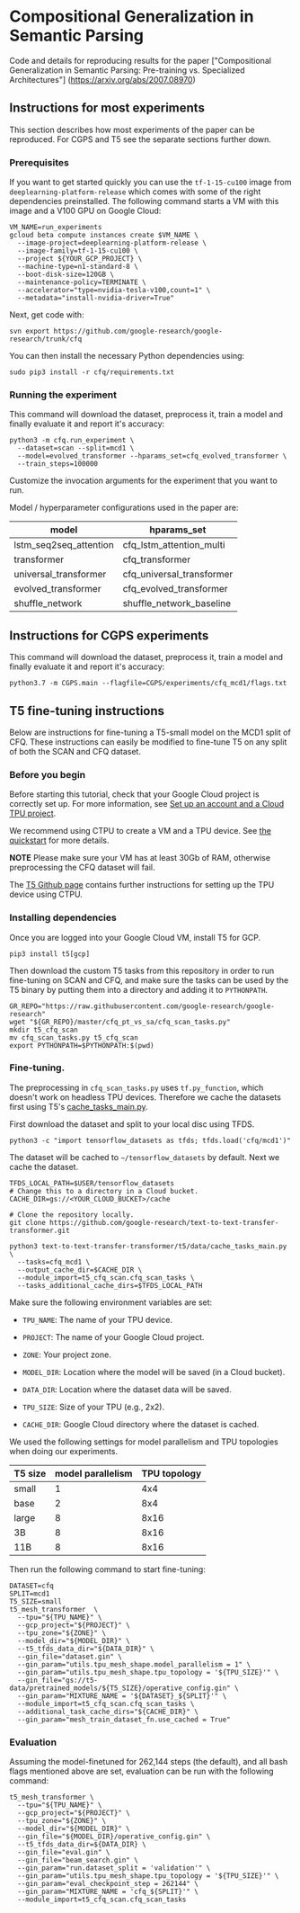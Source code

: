 # Compositional Generalization in Semantic Parsing

Code and details for reproducing results for the paper ["Compositional
Generalization in Semantic Parsing: Pre-training vs. Specialized Architectures"]
(https://arxiv.org/abs/2007.08970)

## Instructions for most experiments

This section describes how most experiments of the paper can be reproduced. For
CGPS and T5 see the separate sections further down.

### Prerequisites

If you want to get started quickly you can use the
`tf-1-15-cu100` image from `deeplearning-platform-release` which comes with some of the right dependencies preinstalled. The following command starts a VM with this image and a V100 GPU on Google Cloud:

```
VM_NAME=run_experiments
gcloud beta compute instances create $VM_NAME \
  --image-project=deeplearning-platform-release \
  --image-family=tf-1-15-cu100 \
  --project ${YOUR_GCP_PROJECT} \
  --machine-type=n1-standard-8 \
  --boot-disk-size=120GB \
  --maintenance-policy=TERMINATE \
  --accelerator="type=nvidia-tesla-v100,count=1" \
  --metadata="install-nvidia-driver=True"
```

Next, get code with:

```
svn export https://github.com/google-research/google-research/trunk/cfq
```

You can then install the necessary Python dependencies using:

```
sudo pip3 install -r cfq/requirements.txt
```

### Running the experiment

This command will download the dataset, preprocess it, train a model and finally evaluate it and report it's accuracy:

```
python3 -m cfq.run_experiment \
  --dataset=scan --split=mcd1 \
  --model=evolved_transformer --hparams_set=cfq_evolved_transformer \
  --train_steps=100000
```

Customize the invocation arguments for the experiment that you want to run.

Model / hyperparameter configurations used in the paper are:

| model                  | hparams_set               |
|------------------------|---------------------------|
| lstm_seq2seq_attention | cfq_lstm_attention_multi  |
| transformer            | cfq_transformer           |
| universal_transformer  | cfq_universal_transformer |
| evolved_transformer    | cfq_evolved_transformer   |
| shuffle_network        | shuffle_network_baseline  |

## Instructions for CGPS experiments

This command will download the dataset, preprocess it, train a model and finally evaluate it and report it's accuracy:

```
python3.7 -m CGPS.main --flagfile=CGPS/experiments/cfq_mcd1/flags.txt
```

## T5 fine-tuning instructions

Below are instructions for fine-tuning a T5-small model on the MCD1 split of
CFQ. These instructions can easily be modified to fine-tune T5 on any split of
both the SCAN and CFQ dataset.

### Before you begin

Before starting this tutorial, check that your Google Cloud project is correctly
set up. For more information, see [Set up an account and a Cloud TPU project](https://cloud.google.com/tpu/docs/setup-gcp-account).

We recommend using CTPU to create a VM and a TPU device. See [the quickstart](https://cloud.google.com/tpu/docs/quickstart) for more details.

**NOTE** Please make sure your VM has at least 30Gb of RAM, otherwise
preprocessing the CFQ dataset will fail.

The [T5 Github page](https://github.com/google-research/text-to-text-transfer-transformer) contains further instructions for setting up the TPU device using CTPU.

### Installing dependencies

Once you are logged into your Google Cloud VM, install T5 for GCP.

```
pip3 install t5[gcp]
```

Then download the custom T5 tasks from this repository in order to run
fine-tuning on SCAN and CFQ, and make sure the tasks can be used by the T5 binary by
putting them into a directory and adding it to `PYTHONPATH`.

```
GR_REPO="https://raw.githubusercontent.com/google-research/google-research"
wget "${GR_REPO}/master/cfq_pt_vs_sa/cfq_scan_tasks.py"
mkdir t5_cfq_scan
mv cfq_scan_tasks.py t5_cfq_scan
export PYTHONPATH=$PYTHONPATH:$(pwd)
```

### Fine-tuning.

The preprocessing in `cfq_scan_tasks.py` uses `tf.py_function`, which doesn't
work on headless TPU devices. Therefore we cache the datasets first using T5's [cache_tasks_main.py](https://github.com/google-research/text-to-text-transfer-transformer/blob/master/t5/data/cache_tasks_main.py).

First download the dataset and split to your local disc using TFDS.

```
python3 -c "import tensorflow_datasets as tfds; tfds.load('cfq/mcd1')"
```

The dataset will be cached to `~/tensorflow_datasets` by default. Next we
cache the dataset.

```
TFDS_LOCAL_PATH=$USER/tensorflow_datasets
# Change this to a directory in a Cloud bucket.
CACHE_DIR=gs://<YOUR_CLOUD_BUCKET>/cache

# Clone the repository locally.
git clone https://github.com/google-research/text-to-text-transfer-transformer.git

python3 text-to-text-transfer-transformer/t5/data/cache_tasks_main.py \
  --tasks=cfq_mcd1 \
  --output_cache_dir=$CACHE_DIR \
  --module_import=t5_cfq_scan.cfq_scan_tasks \
  --tasks_additional_cache_dirs=$TFDS_LOCAL_PATH
```

Make sure the following environment variables are set:

*   `TPU_NAME`: The name of your TPU device.

*   `PROJECT`: The name of your Google Cloud project.

*   `ZONE`: Your project zone.

*   `MODEL_DIR`: Location where the model will be saved (in a Cloud bucket).

*   `DATA_DIR`: Location where the dataset data will be saved.

*   `TPU_SIZE`: Size of your TPU (e.g., 2x2).

*   `CACHE_DIR`: Google Cloud directory where the dataset is cached.

We used the following settings for model parallelism and TPU topologies when
doing our experiments.

| T5 size | model parallelism | TPU topology |
|---------|-------------------|--------------|
| small   | 1                 | 4x4          |
| base    | 2                 | 8x4          |
| large   | 8                 | 8x16         |
| 3B      | 8                 | 8x16         |
| 11B     | 8                 | 8x16         |

Then run the following command to start fine-tuning:

```
DATASET=cfq
SPLIT=mcd1
T5_SIZE=small
t5_mesh_transformer  \
  --tpu="${TPU_NAME}" \
  --gcp_project="${PROJECT}" \
  --tpu_zone="${ZONE}" \
  --model_dir="${MODEL_DIR}" \
  --t5_tfds_data_dir="${DATA_DIR}" \
  --gin_file="dataset.gin" \
  --gin_param="utils.tpu_mesh_shape.model_parallelism = 1" \
  --gin_param="utils.tpu_mesh_shape.tpu_topology = '${TPU_SIZE}'" \
  --gin_file="gs://t5-data/pretrained_models/${T5_SIZE}/operative_config.gin" \
  --gin_param="MIXTURE_NAME = '${DATASET}_${SPLIT}'" \
  --module_import=t5_cfq_scan.cfq_scan_tasks \
  --additional_task_cache_dirs="${CACHE_DIR}" \
  --gin_param="mesh_train_dataset_fn.use_cached = True"
```

### Evaluation

Assuming the model-finetuned for 262,144 steps (the default), and all bash flags
mentioned above are set, evaluation can be run with the following command:

```
t5_mesh_transformer \
  --tpu="${TPU_NAME}" \
  --gcp_project="${PROJECT}" \
  --tpu_zone="${ZONE}" \
  --model_dir="${MODEL_DIR}" \
  --gin_file="${MODEL_DIR}/operative_config.gin" \
  --t5_tfds_data_dir=${DATA_DIR} \
  --gin_file="eval.gin" \
  --gin_file="beam_search.gin" \
  --gin_param="run.dataset_split = 'validation'" \
  --gin_param="utils.tpu_mesh_shape.tpu_topology = '${TPU_SIZE}'" \
  --gin_param="eval_checkpoint_step = 262144" \
  --gin_param="MIXTURE_NAME = 'cfq_${SPLIT}'" \
  --module_import=t5_cfq_scan.cfq_scan_tasks
```

